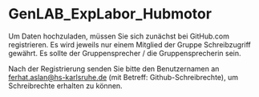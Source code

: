 # GenLAB_ExpLabor_Hubmotor


Um Daten hochzuladen, müssen Sie sich zunächst bei GitHub.com registrieren. 
Es wird jeweils nur einem Mitglied der Gruppe Schreibzugriff gewährt. Es sollte der Gruppensprecher / die Gruppensprecherin sein.

Nach der Registrierung senden Sie bitte den Benutzernamen an 
ferhat.aslan@hs-karlsruhe.de 
(mit Betreff: Github-Schreibrechte), um Schreibrechte erhalten zu können.

